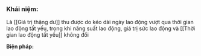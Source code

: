 ### Khái niệm:
Là [[Giá trị thặng dư]] thu được do kéo dài ngày lao động vượt qua thời gian lao động tất yếu, trong khi năng suất lao động, giá trị sức lao động và [[Thời gian lao động tất yếu]] không đổi

**Biện pháp:** 